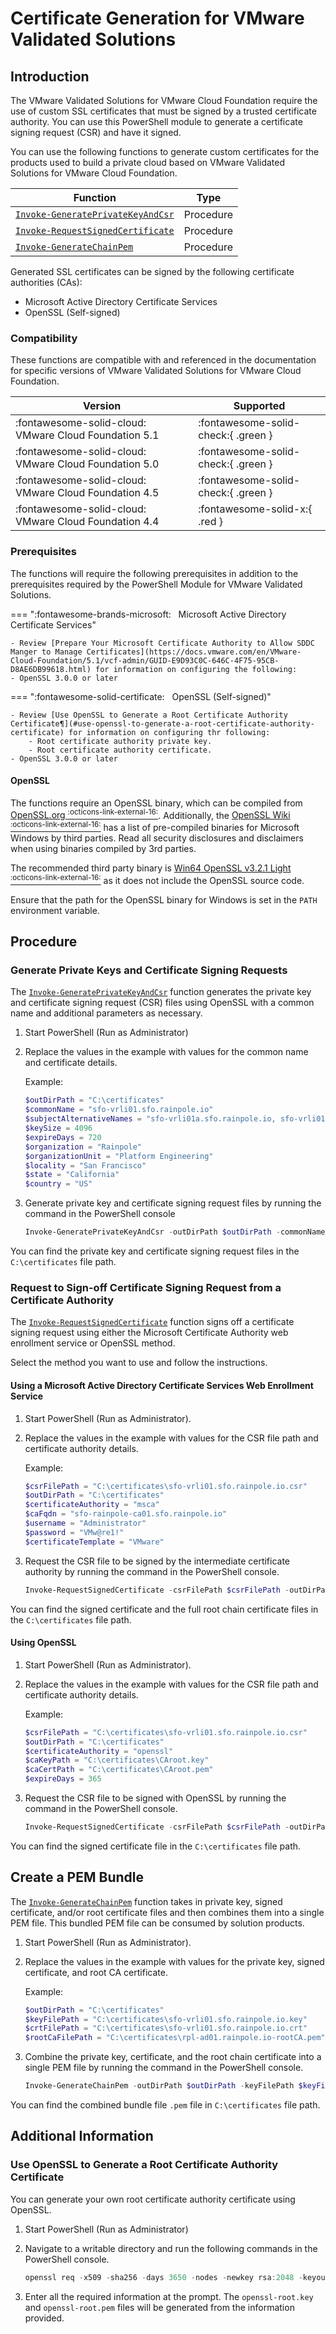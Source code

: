 # Certificate Generation for VMware Validated Solutions

## Introduction

The VMware Validated Solutions for VMware Cloud Foundation require the use of custom SSL certificates that must be signed by a trusted certificate authority. You can use this PowerShell module to generate a certificate signing request (CSR) and have it signed.

You can use the following functions to generate custom certificates for the products used to build a private cloud based on VMware Validated Solutions for VMware Cloud Foundation.

| Function                                                                                          | Type      |
| ------------------------------------------------------------------------------------------------- | --------- |
| [`Invoke-GeneratePrivateKeyAndCsr`](../functions/certificates/Invoke-GeneratePrivateKeyAndCsr.md) | Procedure |
| [`Invoke-RequestSignedCertificate`](../functions/certificates/Invoke-RequestSignedCertificate.md) | Procedure |
| [`Invoke-GenerateChainPem`](../functions/certificates/Invoke-GenerateChainPem.md)                 | Procedure |

Generated SSL certificates can be signed by the following certificate authorities (CAs):

- Microsoft Active Directory Certificate Services
- OpenSSL (Self-signed)

### Compatibility

These functions are compatible with and referenced in the documentation for specific versions of VMware Validated Solutions for VMware Cloud Foundation.

| Version                                                      | Supported                           |
| -------------------------------------------------------------|------------------------------------ |
| :fontawesome-solid-cloud: &nbsp; VMware Cloud Foundation 5.1 | :fontawesome-solid-check:{ .green } |
| :fontawesome-solid-cloud: &nbsp; VMware Cloud Foundation 5.0 | :fontawesome-solid-check:{ .green } |
| :fontawesome-solid-cloud: &nbsp; VMware Cloud Foundation 4.5 | :fontawesome-solid-check:{ .green } |
| :fontawesome-solid-cloud: &nbsp; VMware Cloud Foundation 4.4 | :fontawesome-solid-x:{ .red }       |

### Prerequisites

The functions will require the following prerequisites in addition to the prerequisites required by the PowerShell Module for VMware Validated Solutions.

=== ":fontawesome-brands-microsoft: &nbsp; Microsoft Active Directory Certificate Services"

    - Review [Prepare Your Microsoft Certificate Authority to Allow SDDC Manger to Manage Certificates](https://docs.vmware.com/en/VMware-Cloud-Foundation/5.1/vcf-admin/GUID-E9D93C0C-646C-4F75-95CB-D8AE6DB99618.html) for information on configuring the following:
    - OpenSSL 3.0.0 or later

=== ":fontawesome-solid-certificate: &nbsp; OpenSSL (Self-signed)"

    - Review [Use OpenSSL to Generate a Root Certificate Authority Certificate¶](#use-openssl-to-generate-a-root-certificate-authority-certificate) for information on configuring thr following:
        - Root certificate authority private key.
        - Root certificate authority certificate.
    - OpenSSL 3.0.0 or later

#### OpenSSL

The functions require an OpenSSL binary, which can be compiled from [OpenSSL.org <sup>:octicons-link-external-16:</sup>](http://openssl.org/). Additionally, the [OpenSSL Wiki <sup>:octicons-link-external-16:</sup>](https://wiki.openssl.org/index.php/Binaries) has a list of pre-compiled binaries for Microsoft Windows by third parties. Read all security disclosures and disclaimers when using binaries compiled by 3rd parties.

The recommended third party binary is [Win64 OpenSSL v3.2.1 Light <sup>:octicons-link-external-16:</sup>](https://slproweb.com/products/Win32OpenSSL.html) as it does not include the OpenSSL source code.

Ensure that the path for the OpenSSL binary for Windows is set in the `PATH` environment variable.

## Procedure

### Generate Private Keys and Certificate Signing Requests

The [`Invoke-GeneratePrivateKeyAndCsr`](../functions/certificates/Invoke-GeneratePrivateKeyAndCsr.md) function generates the private key and certificate signing request (CSR) files using OpenSSL with a common name and additional parameters as necessary.

1. Start PowerShell (Run as Administrator)
2. Replace the values in the example with values for the common name and certificate details.

      Example:

      ```powershell
      $outDirPath = "C:\certificates"
      ​​$commonName = "sfo-vrli01.sfo.rainpole.io"
      $subjectAlternativeNames = "sfo-vrli01a.sfo.rainpole.io, sfo-vrli01b.sfo.rainpole.io, sfo-vrli01c.sfo.rainpole.io"
      $keySize = 4096
      $expireDays = 720
      $organization = "Rainpole"
      $organizationUnit = "Platform Engineering"
      $locality = "San Francisco"
      $state = "California"
      $country = "US"
      ```

3. Generate private key and certificate signing request files by running the command in the PowerShell console

      ```powershell
      Invoke-GeneratePrivateKeyAndCsr -outDirPath $outDirPath -commonName $commonName -subjectAlternativeNames $subjectAlternativeName -keySize $keySize -expireDays $expireDays -organization $organization -organizationUnit $organizationUnit -locality $locality -state $state -country $country
      ```

You can find the private key and certificate signing request files in the `C:\certificates` file path.

### Request to Sign-off Certificate Signing Request from a Certificate Authority

The [`Invoke-RequestSignedCertificate`](../functions/certificates/Invoke-RequestSignedCertificate.md) function signs off a certificate signing request using either the Microsoft Certificate Authority web enrollment service or OpenSSL method.

Select the method you want to use and follow the instructions.

#### Using a Microsoft Active Directory Certificate Services Web Enrollment Service

1. Start PowerShell (Run as Administrator).
2. Replace the values in the example with values for the CSR file path and certificate authority details.

      Example:

      ```powershell
      $csrFilePath = "C:\certificates\sfo-vrli01.sfo.rainpole.io.csr"
      $outDirPath = "C:\certificates"
      ​​$certificateAuthority = "msca"
      $caFqdn = "sfo-rainpole-ca01.sfo.rainpole.io"
      $username = "Administrator"
      $password = "VMw@re1!"
      $certificateTemplate = "VMware"
      ```

3. Request the CSR file to be signed by the intermediate certificate authority by running the command in the PowerShell console.

      ```powershell
      Invoke-RequestSignedCertificate -csrFilePath $csrFilePath -outDirPath $outDirPath -certificateAuthority $certificateAuthority -caFqdn $caFqdn -username $username -password $password -certificateTemplate $certificateTemplate -getCArootCert
      ```

You can find the signed certificate and the full root chain certificate files in the `C:\certificates` file path.

#### Using OpenSSL

1. Start PowerShell (Run as Administrator).
2. Replace the values in the example with values for the CSR file path and certificate authority details.

      Example:

      ```powershell
      $csrFilePath = "C:\certificates\sfo-vrli01.sfo.rainpole.io.csr"
      $outDirPath = "C:\certificates"
      ​​$certificateAuthority = "openssl"
      $caKeyPath = "C:\certificates\CAroot.key"
      $caCertPath = "C:\certificates\CAroot.pem"
      $expireDays = 365
      ```

3. Request the CSR file to be signed with OpenSSL by running the command in the PowerShell console.

      ```powershell
      Invoke-RequestSignedCertificate -csrFilePath $csrFilePath -outDirPath $outDirPath -certificateAuthority $certificateAuthority -caKeyPath $caKeyPath -caCertPath $caCertPath -expireDays $expireDays
      ```

You can find the signed certificate file in the `C:\certificates` file path.

## Create a PEM Bundle

The [`Invoke-GenerateChainPem`](../functions/certificates/Invoke-GenerateChainPem.md) function takes in private key, signed certificate, and/or root certificate files and then combines them into a single PEM file. This bundled PEM file can be consumed by solution products.

1. Start PowerShell (Run as Administrator).
2. Replace the values in the example with values for the private key, signed certificate, and root CA certificate.

      Example:

      ```powershell
      $outDirPath = "C:\certificates"
      ​​$keyFilePath = "C:\certificates\sfo-vrli01.sfo.rainpole.io.key"
      $crtFilePath = "C:\certificates\sfo-vrli01.sfo.rainpole.io.crt"
      $rootCaFilePath = "C:\certificates\rpl-ad01.rainpole.io-rootCA.pem"
      ```

3. Combine the private key, certificate, and the root chain certificate into a single PEM file by running the command in the PowerShell console.

      ```powershell
      Invoke-GenerateChainPem -outDirPath $outDirPath -keyFilePath $keyFilePath -crtFilePath $crtFilePath -rootCaFilePath $rootCaFilePath
      ```

You can find the combined bundle file `.pem` file in `C:\certificates` file path.

## Additional Information

### Use OpenSSL to Generate a Root Certificate Authority Certificate

You can generate your own root certificate authority certificate using OpenSSL.

1. Start PowerShell (Run as Administrator)
2. Navigate to a writable directory and run the following commands in the PowerShell console.

      ```powershell
      openssl req -x509 -sha256 -days 3650 -nodes -newkey rsa:2048 -keyout openssl-root.key -out openssl-root.pem
      ```

3. Enter all the required information at the prompt. The `openssl-root.key` and `openssl-root.pem` files will be generated from the information provided.
